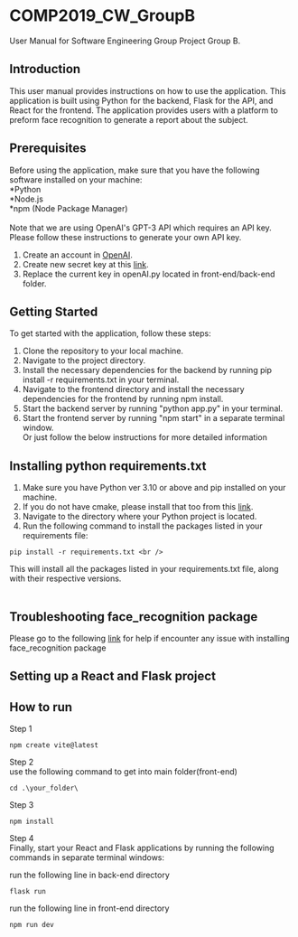 # COMP2019_CW_GroupB
User Manual for Software Engineering Group Project Group B.

## Introduction
This user manual provides instructions on how to use the application.
This application is built using Python for the backend, Flask for the API, and React for the frontend. 
The application provides users with a platform to preform face recognition to generate a report about the subject.

## Prerequisites
Before using the application, make sure that you have the following software installed on your machine:<br />
*Python <br />
*Node.js<br />
*npm (Node Package Manager)<br />
<br />
Note that we are using OpenAI's GPT-3 API which requires an API key. Please follow these instructions to generate your own API key.
1) Create an account in [OpenAI](https://chat.openai.com/auth/login).
2) Create new secret key at this [link](https://platform.openai.com/account/api-keys).
3) Replace the current key in openAI.py located in front-end/back-end folder.

## Getting Started
To get started with the application, follow these steps:
1) Clone the repository to your local machine. <br />
2) Navigate to the project directory. <br />
3) Install the necessary dependencies for the backend by running pip install -r requirements.txt in your terminal. <br />
4) Navigate to the frontend directory and install the necessary dependencies for the frontend by running npm install. <br />
5) Start the backend server by running "python app.py" in your terminal. <br />
6) Start the frontend server by running "npm start" in a separate terminal window. <br />
Or just follow the below instructions for more detailed information <br />


## Installing python requirements.txt <br />
1) Make sure you have Python ver 3.10 or above and pip installed on your machine.<br /> 
2) If you do not have cmake, please install that too from this [link](https://cmake.org/download/).<br />
3) Navigate to the directory where your Python project is located. <br />
4) Run the following command to install the packages listed in your requirements file: <br />
```
pip install -r requirements.txt <br />
```
This will install all the packages listed in your requirements.txt file, along with their respective versions. <br />
<br />
## Troubleshooting face_recognition package
Please go to the following [link](https://stackoverflow.com/questions/52332268/pip-install-face-recognition-giving-error) for help if encounter any issue with installing face_recognition package<br />


## Setting up a React and Flask project

## How to run
Step 1 <br />
```
npm create vite@latest
```
Step 2 <br />
use the following command to get into main folder(front-end)<br />
```
cd .\your_folder\
```
Step 3<br />
```
npm install
```

Step 4 <br />
Finally, start your React and Flask applications by running the following commands in separate terminal windows:

run the following line in back-end directory<br />
```
flask run
```
run the following line in front-end directory<br />
```
npm run dev
```

